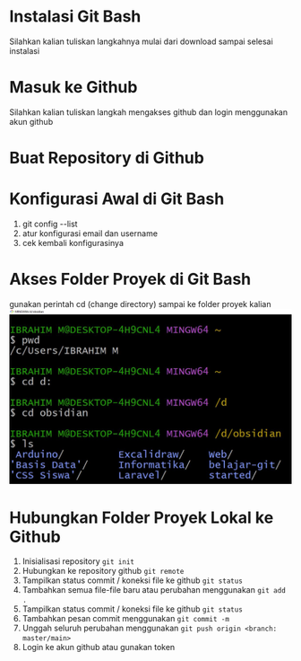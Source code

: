 # Instalasi Git Bash

Silahkan kalian tuliskan langkahnya mulai dari download sampai selesai instalasi
# Masuk ke Github

Silahkan kalian tuliskan langkah mengakses github dan login menggunakan akun github

# Buat Repository di Github

# Konfigurasi Awal di Git Bash
1. git config --list
2. atur konfigurasi email dan username
3. cek kembali konfigurasinya
# Akses Folder Proyek di Git Bash
gunakan perintah cd (change directory) sampai ke folder proyek kalian
![cd](assets/change%20directory.jpg)
# Hubungkan Folder Proyek Lokal ke Github
1. Inisialisasi repository `git init`
2. Hubungkan ke repository github `git remote`
3. Tampilkan status commit / koneksi file ke github `git status`
4. Tambahkan semua file-file baru atau perubahan menggunakan `git add .`
5. Tampilkan status commit / koneksi file ke github `git status`
6. Tambahkan pesan commit menggunakan `git commit -m`
7. Unggah seluruh perubahan menggunakan `git push origin <branch: master/main>`
8. Login ke akun github atau gunakan token

